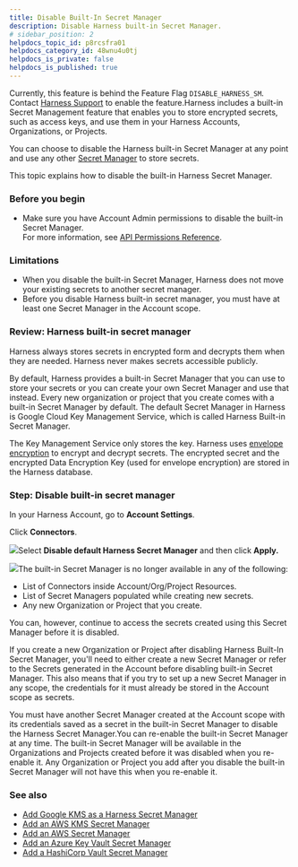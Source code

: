 ```yaml
---
title: Disable Built-In Secret Manager
description: Disable Harness built-in Secret Manager.
# sidebar_position: 2
helpdocs_topic_id: p8rcsfra01
helpdocs_category_id: 48wnu4u0tj
helpdocs_is_private: false
helpdocs_is_published: true
---
```


Currently, this feature is behind the Feature Flag `DISABLE_HARNESS_SM`. Contact [Harness Support](mailto:support@harness.io) to enable the feature.Harness includes a built-in Secret Management feature that enables you to store encrypted secrets, such as access keys, and use them in your Harness Accounts, Organizations, or Projects.

You can choose to disable the Harness built-in Secret Manager at any point and use any other [Secret Manager](/article/bo4qbrcggv-add-secrets-manager) to store secrets.

This topic explains how to disable the built-in Harness Secret Manager.

### Before you begin
* Make sure you have Account Admin permissions to disable the built-in Secret Manager.  
For more information, see [API Permissions Reference](https://ngdocs.harness.io/article/bhkc68vy9c).

### Limitations

* When you disable the built-in Secret Manager, Harness does not move your existing secrets to another secret manager.
* Before you disable Harness built-in secret manager, you must have at least one Secret Manager in the Account scope.

### Review: Harness built-in secret manager

Harness always stores secrets in encrypted form and decrypts them when they are needed. Harness never makes secrets accessible publicly.

By default, Harness provides a built-in Secret Manager that you can use to store your secrets or you can create your own Secret Manager and use that instead. Every new organization or project that you create comes with a built-in Secret Manager by default. The default Secret Manager in Harness is Google Cloud Key Management Service, which is called Harness Built-in Secret Manager.

The Key Management Service only stores the key. Harness uses [envelope encryption](https://cloud.google.com/kms/docs/envelope-encryption) to encrypt and decrypt secrets. The encrypted secret and the encrypted Data Encryption Key (used for envelope encryption) are stored in the Harness database. 

### Step: Disable built-in secret manager

In your Harness Account, go to **Account Settings**.

Click **Connectors**.

![](https://files.helpdocs.io/i5nl071jo5/articles/p8rcsfra01/1645008004645/screenshot-2022-02-16-at-4-07-27-pm.png)Select **Disable default Harness Secret Manager** and then click **Apply.**

![](https://files.helpdocs.io/i5nl071jo5/articles/p8rcsfra01/1645014960647/screenshot-2022-02-16-at-6-05-02-pm.png)The built-in Secret Manager is no longer available in any of the following:

* List of Connectors inside Account/Org/Project Resources.
* List of Secret Managers populated while creating new secrets.
* Any new Organization or Project that you create.

 You can, however, continue to access the secrets created using this Secret Manager before it is disabled.

If you create a new Organization or Project after disabling Harness Built-In Secret Manager, you'll need to either create a new Secret Manager or refer to the Secrets generated in the Account before disabling built-in Secret Manager. This also means that if you try to set up a new Secret Manager in any scope, the credentials for it must already be stored in the Account scope as secrets.

You must have another Secret Manager created at the Account scope with its credentials saved as a secret in the built-in Secret Manager to disable the Harness Secret Manager.You can re-enable the built-in Secret Manager at any time. The built-in Secret Manager will be available in the Organizations and Projects created before it was disabled when you re-enable it. Any Organization or Project you add after you disable the built-in Secret Manager will not have this when you re-enable it.

### See also

* [Add Google KMS as a Harness Secret Manager](https://ngdocs.harness.io/article/cyyym9tbqt-add-google-kms-secrets-manager)
* [Add an AWS KMS Secret Manager](https://ngdocs.harness.io/article/pt52h8sb6z-add-an-aws-kms-secrets-manager)
* [Add an AWS Secret Manager](https://ngdocs.harness.io/article/a73o2cg3pe-add-an-aws-secret-manager)
* [Add an Azure Key Vault Secret Manager](https://ngdocs.harness.io/article/53jrd1cv4i-azure-key-vault)
* [Add a HashiCorp Vault Secret Manager](https://ngdocs.harness.io/article/s65mzbyags-add-hashicorp-vault)

